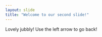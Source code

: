 ```yaml
---
layout: slide
title: "Welcome to our second slide!"
---
```

Lovely jubbly!
Use the left arrow to go back!
